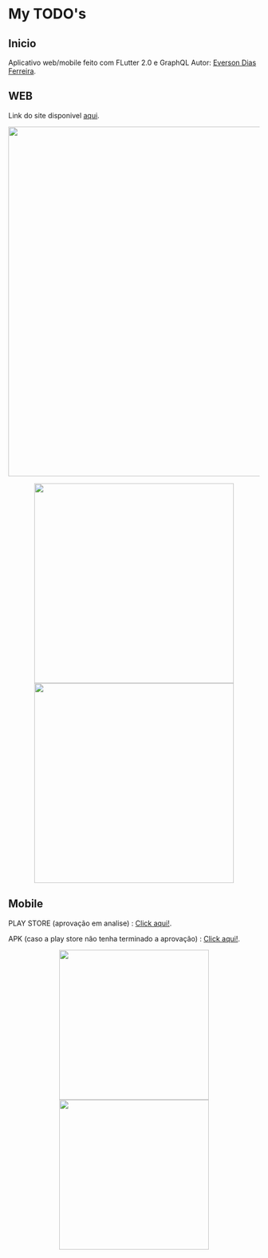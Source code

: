 
# My TODO's

## Inicio

Aplicativo web/mobile feito com FLutter 2.0 e GraphQL 
Autor: <a href="https://www.linkedin.com/in/everson-dias-ferreira/">Everson Dias Ferreira</a>.

## WEB

Link do site disponivel <a href="https://mytodoappweb.herokuapp.com/#/">aqui</a>.

<p align="center">
  <img src="https://user-images.githubusercontent.com/19561046/112570709-d2c14800-8da3-11eb-84da-ef81b103a34f.png" width="700">
</p>


<p align="center">
  <img src="https://user-images.githubusercontent.com/19561046/112571698-d950bf00-8da5-11eb-9776-8e129beee634.png" width="400">
  
  <img src="https://user-images.githubusercontent.com/19561046/112570612-9aba0500-8da3-11eb-9206-1dbf612b7ec5.png" width="400">
</p>

## Mobile

<p> PLAY STORE (aprovação em analise) : <a href="https://play.google.com/store/apps/details?id=com.fidjis.my_todo_s">Click aqui!</a>. </p>
<p> APK (caso a play store não tenha terminado a aprovação) : <a href="https://drive.google.com/file/d/16HC8bNFtT0dUGGkkf9dryVumwzbFgmhf/view?usp=sharing">Click aqui!</a>. </p>

<p align="center">
  <img src="https://user-images.githubusercontent.com/19561046/112570672-be7d4b00-8da3-11eb-9ee5-a73db1b04bc4.png" width="300">
  
  <img src="https://user-images.githubusercontent.com/19561046/112570676-c0dfa500-8da3-11eb-926e-04befa6d791f.png" width="300">
</p>

